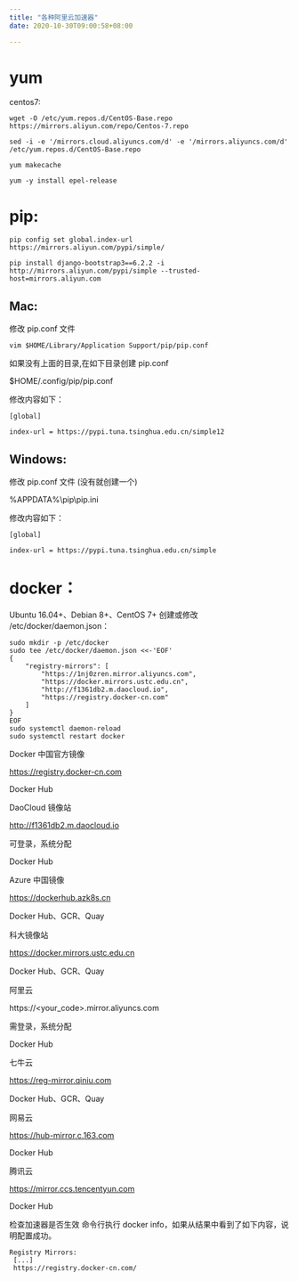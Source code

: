 ```yaml
---
title: "各种阿里云加速器"
date: 2020-10-30T09:00:58+08:00

---
```


# yum
centos7:

```
wget -O /etc/yum.repos.d/CentOS-Base.repo https://mirrors.aliyun.com/repo/Centos-7.repo

sed -i -e '/mirrors.cloud.aliyuncs.com/d' -e '/mirrors.aliyuncs.com/d' /etc/yum.repos.d/CentOS-Base.repo

yum makecache

yum -y install epel-release
```


# pip:
```
pip config set global.index-url https://mirrors.aliyun.com/pypi/simple/

pip install django-bootstrap3==6.2.2 -i http://mirrors.aliyun.com/pypi/simple --trusted-host=mirrors.aliyun.com
```


## Mac:

修改 pip.conf 文件
```
vim $HOME/Library/Application Support/pip/pip.conf
```
如果没有上面的目录,在如下目录创建 pip.conf

$HOME/.config/pip/pip.conf

修改内容如下：
```
[global]

index-url = https://pypi.tuna.tsinghua.edu.cn/simple12
```

## Windows:

修改 pip.conf 文件 (没有就创建一个)

%APPDATA%\pip\pip.ini

修改内容如下：
```
[global]

index-url = https://pypi.tuna.tsinghua.edu.cn/simple
```




# docker：
Ubuntu 16.04+、Debian 8+、CentOS 7+
创建或修改 /etc/docker/daemon.json：
```
sudo mkdir -p /etc/docker
sudo tee /etc/docker/daemon.json <<-'EOF'
{
    "registry-mirrors": [
        "https://1nj0zren.mirror.aliyuncs.com",
        "https://docker.mirrors.ustc.edu.cn",
        "http://f1361db2.m.daocloud.io",
        "https://registry.docker-cn.com"
    ]
}
EOF
sudo systemctl daemon-reload
sudo systemctl restart docker
```

Docker 中国官方镜像

https://registry.docker-cn.com


Docker Hub

DaoCloud 镜像站

http://f1361db2.m.daocloud.io

可登录，系统分配

Docker Hub

Azure 中国镜像

https://dockerhub.azk8s.cn


Docker Hub、GCR、Quay

科大镜像站

https://docker.mirrors.ustc.edu.cn


Docker Hub、GCR、Quay

阿里云

https://<your_code>.mirror.aliyuncs.com

需登录，系统分配

Docker Hub

七牛云

https://reg-mirror.qiniu.com


Docker Hub、GCR、Quay

网易云

https://hub-mirror.c.163.com


Docker Hub

腾讯云

https://mirror.ccs.tencentyun.com


Docker Hub

检查加速器是否生效
命令行执行 docker info，如果从结果中看到了如下内容，说明配置成功。
```
Registry Mirrors:
 [...]
 https://registry.docker-cn.com/
 ```